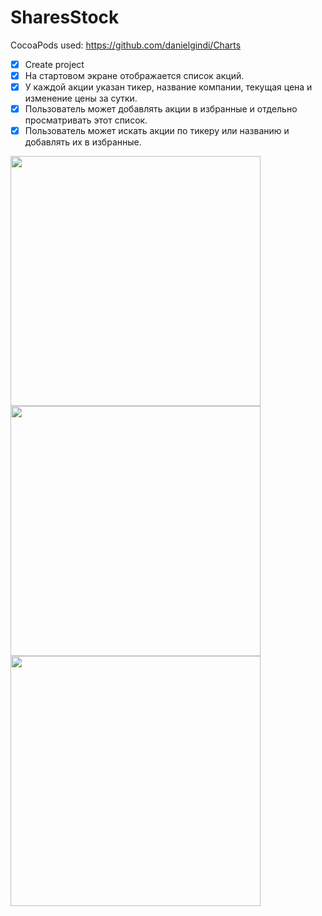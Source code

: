 # SharesStock

CocoaPods used: https://github.com/danielgindi/Charts

- [x] Create project
- [x] На стартовом экране отображается список акций. 
- [x] У каждой акции указан тикер, название компании, текущая цена и изменение цены за сутки.
- [x] Пользователь может добавлять акции в избранные и отдельно просматривать этот список.
- [x] Пользователь может искать акции по тикеру или названию и добавлять их в избранные.

<div class="column>
<img src="https://user-images.githubusercontent.com/18566369/118824303-6a35a980-b8c2-11eb-9bee-407f8c2eef45.jpg" height="400">
<img src="https://user-images.githubusercontent.com/18566369/118824327-70c42100-b8c2-11eb-8d79-b8341b959733.jpg" height="400">
<img src="https://user-images.githubusercontent.com/18566369/118824341-73bf1180-b8c2-11eb-842a-53ca2c6a1761.jpg" height="400">

</div>
                                                                                                                             <img src="https://user-images.githubusercontent.com/18566369/118824356-77529880-b8c2-11eb-851b-68ca5a4563ff.jpg" height="400">

